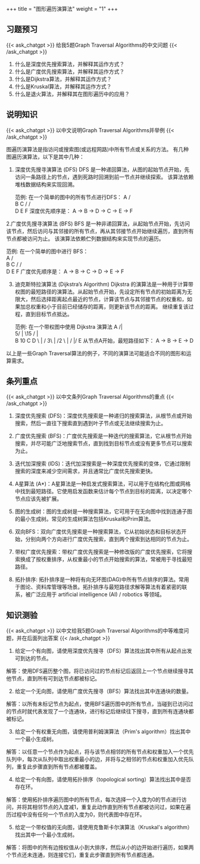 +++
title = "图形遍历演算法"
weight = "1"
+++
## 习题预习
{{< ask_chatgpt >}}
给我5题Graph Traversal Algorithms的中文问题
{{< /ask_chatgpt >}}



1. 什么是深度优先搜索算法，并解释其运作方式？
2. 什么是广度优先搜索算法，并解释其运作方式？
3. 什么是Dijkstra算法，并解释其运作方式？
4. 什么是Kruskal算法，并解释其运作方式？
5. 什么是退火算法，并解释其在图形遍历中的应用？   

## 说明知识
{{< ask_chatgpt >}}
以中文说明Graph Traversal Algorithms并举例
{{< /ask_chatgpt >}}



图遍历演算法是指访问或搜索图(或远程网路)中所有节点或关系的方法。 有几种图遍历演算法，以下是其中几种：

1. 深度优先搜寻演算法 (DFS)
   DFS 是一种递回算法，从图的起始节点开始，先访问一条路径上的节点，遇到死路时回溯到前一节点并继续探索。 该算法依赖堆栈数据结构来实现回溯。

   范例: 在一个简单的图中的所有节点进行DFS：
                    A
                   / \
                  B   C
                 /   / \
                D   E   F
   深度优先顺序是： A -> B -> D -> C -> E -> F

2.广度优先搜寻演算法 (BFS)
   BFS 是一种非递回算法，从起始节点开始，先访问该节点，然后访问与其邻接的所有节点，再从其邻接节点开始继续遍历，直到所有节点都被访问为止。 该演算法依赖伫列数据结构来实现节点的遍历。

   范例: 在一个简单的图中进行 BFS：               
                    A
                   / \
                  B   C
                 /   / \
                D   E   F
   广度优先顺序是： A -> B -> C -> D -> E -> F

3. 迪克斯特拉演算法 (Dijkstra’s Algorithm)
   Dijkstra 的演算法是一种用于计算带权图的最短路径的演算法。从起始节点开始，先设定所有节点的初始距离为无限大，然后选择距离起点最近的节点，计算该节点与其邻接节点的权重和，如果加总权重和小于目前已经储存的距离，则更新该节点的距离。 继续重复该过程，直到目标节点抵达。

   范例: 在一个带权图中使用 Dijkstra 演算法
               A
              /|\
            5/ | \15
            /  |  \
           B  10 C  D
           \   |   /
          3\  |  /2
            \ | /
             \|/
              E 
   从节点A开始，最短路径如下： A -> B -> E -> D

以上是一些Graph Traversal算法的例子，不同的演算法可能适合不同的图形和运算需求。   

## 条列重点
{{< ask_chatgpt >}}
以中文条列Graph Traversal Algorithms的重点
{{< /ask_chatgpt >}}



1. 深度优先搜索 (DFS)：深度优先搜索是一种递归的搜索算法，从根节点或开始搜索，然后一直往下搜索直到遇到叶子节点或无法继续搜索为止。

2. 广度优先搜索 (BFS)：广度优先搜索是一种迭代的搜索算法，它从根节点开始搜索，并尽可能广泛地搜索节点，直到找到目标节点或没有更多节点可以搜索为止。

3. 迭代加深搜索 (IDS)：迭代加深搜索是一种深度优先搜索的变体，它通过限制搜索的深度来减少空间需求，并且通常比广度优先搜索更快。

4. A星算法 (A*)：A星算法是一种启发式搜索算法，可以用于在结构化图或网格中找到最短路径。它使用启发函数来估计每个节点到目标的距离，以决定哪个节点应该先被扩展。

5. 图的生成树：图的生成树是一种搜索算法，它可用于在无向图中找到连通子图的最小生成树。常见的生成树算法包括Kruskal和Prim算法。

6. 双向BFS：双向广度优先搜索是一种搜索算法，它从初始状态和目标状态开始，分别向两个方向进行广度优先搜索，直到两个搜索到达相同的节点为止。

7. 带权广度优先搜索：带权广度优先搜索是一种修改版的广度优先搜索，它将搜索换成了按权重排序，从权重最小的节点开始搜索的算法，常被用于寻找最短路径。

8. 拓扑排序: 拓扑排序是一种将有向无环图(DAG)中所有节点排序的算法。常用于图论、资料库管理等场景。拓扑排序与最短路径求解等算法有着紧密的联系，被广泛应用于 artificial intelligence (AI) / robotics  等领域。   

## 知识测验
{{< ask_chatgpt >}}
以中文给我5题Graph Traversal Algorithms的中等难度问题，并在后面列出答案
{{< /ask_chatgpt >}}



1. 给定一个有向图，请使用深度优先搜寻（DFS）算法找出其中所有从起点出发可到达的节点。

解答：使用DFS遍历整个图，将已访问过的节点标记后返回上一个节点继续搜寻其他节点，直到所有可到达节点都被标记。

2. 给定一个无向图，请使用广度优先搜寻（BFS）算法找出其中连通块的数量。

解答：以所有未标记节点为起点，使用BFS遍历图中的所有节点，当碰到已访问过的节点时就代表发现了一个连通块，进行标记后继续往下搜寻，直到所有连通块都被标记。

3. 给定一个有权重无向图，请使用普利姆演算法（Prim's algorithm）找出其中一个最小生成树。

解答：以任意一个节点作为起点，将与该节点相邻的所有节点和权重加入一个优先队列中，每次从队列中取出权重最小的边，并将与之相邻的节点和权重加入优先队列，重复此步骤直到所有节点都被覆盖。

4. 给定一个有向图，请使用拓扑排序（topological sorting）算法找出其中是否存在环。

解答：使用拓扑排序遍历图中的所有节点，每次选择一个入度为0的节点进行访问，并将其相邻节点的入度减1，重复此动作直到所有节点都被访问过，如果在遍历过程中没有任何一个节点的入度为0，则代表图中存在环。

5. 给定一个带权值的无向图，请使用克鲁斯卡尔演算法（Kruskal's algorithm）找出其中一个最小生成树。

解答：将图中的所有边按权值从小到大排序，然后从小的边开始进行遍历，如果两个节点还未连通，则连接它们，重复此步骤直到所有节点都连通。   

